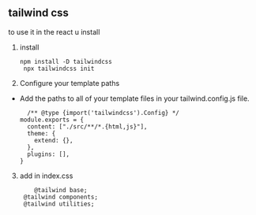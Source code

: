 ## tailwind css
to use it in the react u install

1. install

       npm install -D tailwindcss
        npx tailwindcss init
   
2. Configure your template paths
- Add the paths to all of your template files in your tailwind.config.js file.

        /** @type {import('tailwindcss').Config} */
      module.exports = {
        content: ["./src/**/*.{html,js}"],
        theme: {
          extend: {},
        },
        plugins: [],
      }

3. add in index.css
        
           @tailwind base;
        @tailwind components;
        @tailwind utilities;

   
